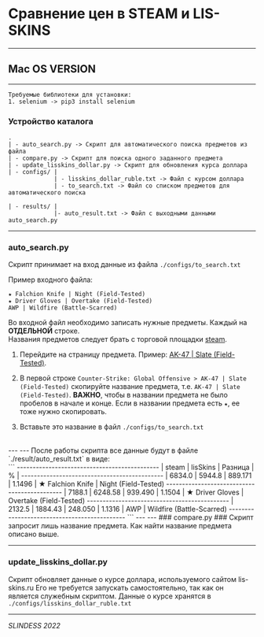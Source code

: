 # Сравнение цен в STEAM и LIS-SKINS
___
## Mac OS VERSION
___

```
Требуемые библиотеки для установки:
1. selenium -> pip3 install selenium 
```

### Устройство каталога
```
.
| - auto_search.py -> Скрипт для автоматического поиска предметов из файла
| - compare.py -> Скрипт для поиска одного заданного предмета
| - update_lisskins_dollar.py -> Скрипт для обновления курса доллара
| - configs/ |
             | - lisskins_dollar_ruble.txt -> Файл с курсом доллара
             | - to_search.txt -> Файл со списком предметов для автоматического поиска

| - results/ | 
             |- auto_result.txt -> Файл с выходными данными auto_search.py
```
___
### auto_search.py ###
Скрипт принимает на вход данные из файла `./configs/to_search.txt` <br>

Пример входного файла:
```
★ Falchion Knife | Night (Field-Tested)
★ Driver Gloves | Overtake (Field-Tested)
AWP | Wildfire (Battle-Scarred)
```

Во входной файл необходимо записать нужные предметы. Каждый на **ОТДЕЛЬНОЙ** строке. <br>
Названия предметов следует брать с торговой площадки [steam](https://steamcommunity.com/market/).
<br>

1. Перейдите на страницу предмета. Пример:
[AK-47 | Slate (Field-Tested)](https://steamcommunity.com/market/listings/730/AK-47%20%7C%20Slate%20%28Field-Tested%29).
2. В первой строке `Counter-Strike: Global Offensive > AK-47 | Slate (Field-Tested)`
скопируйте название предмета, т.е. `AK-47 | Slate (Field-Tested)`. 
   **ВАЖНО**, чтобы в названии предмета не было пробелов в начале и конце.
   Если в названии предмета есть `★`, ее тоже нужно скопировать.
   
3. Вставьте это название в файл `./configs/to_search.txt`
</br>
---
---
После работы скрипта все данные будут в файле `./result/auto_result.txt` в виде: </br>
```
---------------------------------------------
|  steam   | lisSkins | Разница  |    %     |
---------------------------------------------
|  6834.0  |  5944.8  | 889.171  |  1.1496  |  ★ Falchion Knife | Night (Field-Tested)
---------------------------------------------
|  7188.1  | 6248.58  | 939.490  |  1.1504  |  ★ Driver Gloves | Overtake (Field-Tested)
---------------------------------------------
|  2132.5  | 1884.43  | 248.050  |  1.1316  |  AWP | Wildfire (Battle-Scarred)
---------------------------------------------
```
---
---
### compare.py ###
Скрипт запросит лишь название предмета. Как найти название предмета описано выше.

---
### update_lisskins_dollar.py ###
Скрипт обновляет данные о курсе доллара, используемого сайтом lis-skins.ru
Его не требуется запускать самостоятельно, так как он является служебным скриптом.
Данные о курсе хранятся в `./configs/lisskins_dollar_ruble.txt`

---
_SLINDESS 2022_

